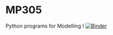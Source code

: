 # MP305
 Python programs for Modelling I
[![Binder](https://mybinder.org/badge_logo.svg)](https://mybinder.org/v2/gh/mptuite/my-first-binder/master)